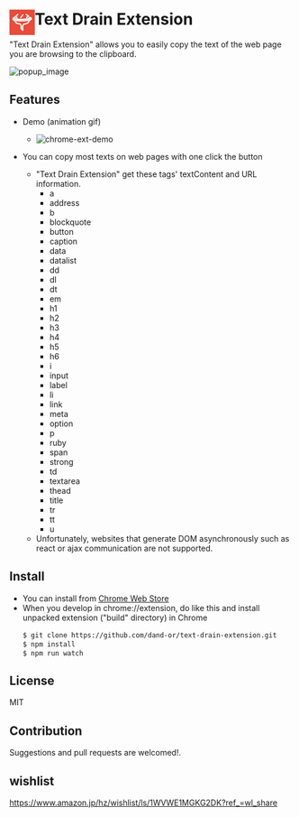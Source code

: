 # <img src="public/icons/icon_48.png" width="45" align="left"> Text Drain Extension

"Text Drain Extension" allows you to easily copy the text of the web page you are browsing to the clipboard.

![popup_image](https://user-images.githubusercontent.com/44139243/76146648-dc640900-60d7-11ea-8987-cd58967a5ae2.png)



## Features

- Demo (animation gif)
  - ![chrome-ext-demo](https://user-images.githubusercontent.com/44139243/76146692-4b416200-60d8-11ea-9175-ab14b513dd12.gif)


- You can copy most texts on web pages with one click the button
  - "Text Drain Extension" get these tags' textContent and URL information.
    - a
    - address
    - b
    - blockquote
    - button
    - caption
    - data
    - datalist
    - dd
    - dl
    - dt
    - em
    - h1
    - h2
    - h3
    - h4
    - h5
    - h6
    - i
    - input
    - label
    - li
    - link
    - meta
    - option
    - p
    - ruby
    - span
    - strong
    - td
    - textarea
    - thead
    - title
    - tr
    - tt
    - u
  - Unfortunately, websites that generate DOM asynchronously such as react or ajax communication are not supported.

## Install

- You can install from [Chrome Web Store](https://chrome.google.com/webstore/detail/lkdehaolnbgbhgajpfpkoobhfpoaeclj/publish-accepted?authuser=0&hl=ja)
- When you develop in chrome://extension, do like this and install unpacked extension ("build" directory) in Chrome
  ```
  $ git clone https://github.com/dand-or/text-drain-extension.git
  $ npm install
  $ npm run watch
  ```

## License

MIT

## Contribution

Suggestions and pull requests are welcomed!.

## wishlist

https://www.amazon.jp/hz/wishlist/ls/1WVWE1MGKG2DK?ref_=wl_share